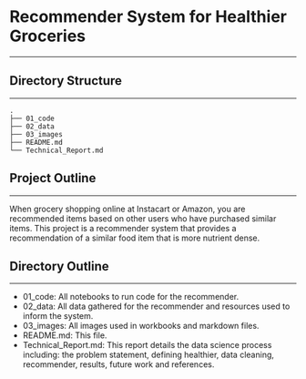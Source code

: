 # Recommender System for Healthier Groceries
---------------------

## Directory Structure
---------------------
```
.
├── 01_code
├── 02_data
├── 03_images
├── README.md
└── Technical_Report.md
```

## Project Outline
---------------------
When grocery shopping online at Instacart or Amazon, you are recommended items based on other users who have purchased similar items.
This project is a recommender system that provides a recommendation of a similar food item that is more nutrient dense.  

## Directory Outline
---------------------
- 01_code: All notebooks to run code for the recommender.
- 02_data: All data gathered for the recommender and resources used to inform the system.
- 03_images: All images used in workbooks and markdown files.
- README.md: This file.
- Technical_Report.md: This report details the data science process including: the problem statement, defining healthier, data cleaning, recommender, results, future work and references.


